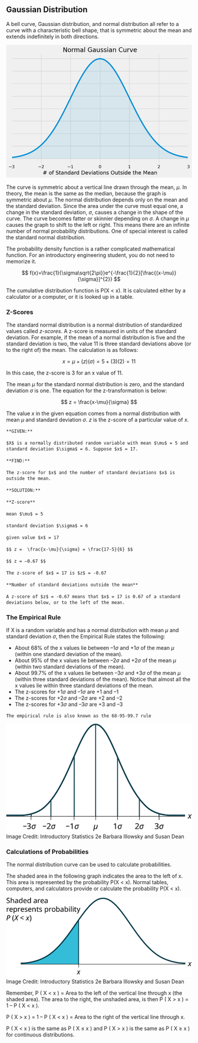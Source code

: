 ## Gaussian Distribution

A bell curve, Gaussian distribution, and normal distribution all refer to a curve with a characteristic bell shape, that is symmetric about the mean and extends indefinitely in both directions.

![normal curve](images/normal_curve.png)

The curve is symmetric about a vertical line drawn through the mean, $\mu$. In theory, the mean is the same as the median, because the graph is symmetric about $\mu$. The normal distribution depends only on the mean and the standard deviation. Since the area under the curve must equal one, a change in the standard deviation, $\sigma$, causes a change in the shape of the curve. The curve becomes fatter or skinnier depending on $\sigma$. A change in $\mu$ causes the graph to shift to the left or right. This means there are an infinite number of normal probability distributions. One of special interest is called the standard normal distribution.

The probability density function is a rather complicated mathematical function. For an introductory engineering student, you do not need to memorize it.

$$ f(x)=\frac{1}{\sigma\sqrt{2\pi}}e^{-\frac{1}{2}[\frac{(x-\mu)}{\sigma}]^{2}} $$

The cumulative distribution function is P(X < x). It is calculated either by a calculator or a computer, or it is looked up in a table.

### Z-Scores

The standard normal distribution is a normal distribution of standardized values called _z-scores_. A z-score is measured in units of the standard deviation. For example, if the mean of a normal distribution is five and the standard deviation is two, the value 11 is three standard deviations above (or to the right of) the mean. The calculation is as follows:

$$ x = \mu + (z)(\sigma) = 5 + (3)(2) = 11 $$

In this case, the z-score is 3 for an x value of 11.

The mean $\mu$ for the standard normal distribution is zero, and the standard deviation $\sigma$ is one. The equation for the z-transformation is below:

$$ z =  \frac{x-\mu}{\sigma} $$

The value $x$ in the given equation comes from a normal distribution with mean $\mu$ and standard deviation $\sigma$. $z$ is the z-score of a particular value of $x$.

```{card} **Worked Example**
**GIVEN:**

$X$ is a normally distributed random variable with mean $\mu$ = 5 and standard deviation $\sigma$ = 6. Suppose $x$ = 17.

**FIND:**

The z-score for $x$ and the number of standard deviations $x$ is outside the mean.

**SOLUTION:**

**Z-score**

mean $\mu$ = 5

standard deviation $\sigma$ = 6

given value $x$ = 17

$$ z =  \frac{x-\mu}{\sigma} = \frac{17-5}{6} $$

$$ z = –0.67 $$

The z-score of $x$ = 17 is $z$ = -0.67

**Number of standard deviations outside the mean**

A z-score of $z$ = -0.67 means that $x$ = 17 is 0.67 of a standard deviations below, or to the left of the mean.

```

### The Empirical Rule

If X is a random variable and has a normal distribution with mean $\mu$ and standard deviation $\sigma$, then the Empirical Rule states the following:

 * About 68% of the x values lie between –1$\sigma$ and +1$\sigma$ of the mean $\mu$ (within one standard deviation of the mean).
 * About 95% of the x values lie between –2$\sigma$ and +2$\sigma$ of the mean $\mu$ (within two standard deviations of the mean).
 * About 99.7% of the x values lie between –3$\sigma$ and +3$\sigma$ of the mean $\mu$ (within three standard deviations of the mean). Notice that almost all the x values lie within three standard deviations of the mean.
 * The z-scores for +1$\sigma$ and –1$\sigma$ are +1 and –1
 * The z-scores for +2$\sigma$ and –2$\sigma$ are +2 and –2
 * The z-scores for +3$\sigma$ and –3$\sigma$ are +3 and –3

```{note}
The empirical rule is also known as the 68-95-99.7 rule
```

![emperical rule normal curve](images/emperical_rule_normal_curve.png)
Image Credit: Introductory Statistics 2e Barbara Illowsky and Susan Dean

### Calculations of Probabilities

The normal distribution curve can be used to calculate probabilities.

The shaded area in the following graph indicates the area to the left of x. This area is represented by the probability P(X < x). Normal tables, computers, and calculators provide or calculate the probability P(X < x).

![area under the curve](images/area_under_the_curve.png)
Image Credit: Introductory Statistics 2e Barbara Illowsky and Susan Dean

Remember, P ( X < x ) = Area to the left of the vertical line through x (the shaded area). The area to the right, the unshaded area, is then P ( X > x ) = 1 – P ( X < x ).

P ( X > x ) = 1 – P ( X < x ) = Area to the right of the vertical line through x.

P ( X < x ) is the same as P ( X $\leq$ x ) and P ( X > x ) is the same as P ( X $\geq$ x ) for continuous distributions.
